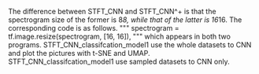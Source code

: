 The difference between STFT_CNN and STFT_CNN^+ is that the spectrogram size of the former is 8*8, while that of the latter is 16*16. The corresponding code is as follows. 
"""
spectrogram = tf.image.resize(spectrogram, [16, 16]), 
"""
which appears in both two programs. 
STFT_CNN_classifcation_model1 use the whole datasets to CNN and plot the pictures with t-SNE and UMAP. 
STFT_CNN_classifcation_model1 use sampled datasets to CNN only. 
